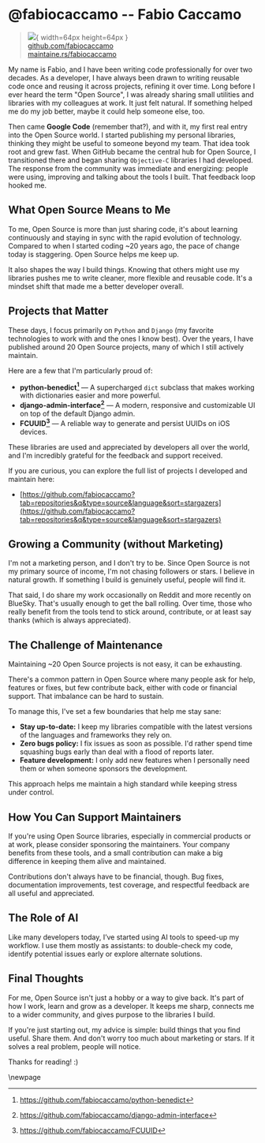 # @fabiocaccamo -- Fabio Caccamo

> ![](https://github.com/fabiocaccamo.png){ width=64px height=64px }  
> [github.com/fabiocaccamo](https://github.com/fabiocaccamo)  
> [maintaine.rs/fabiocaccamo](https://maintaine.rs/fabiocaccamo)

My name is Fabio, and I have been writing code professionally for over two decades. As a developer, I have always been drawn to writing reusable code once and reusing it across projects, refining it over time. Long before I ever heard the term "Open Source", I was already sharing small utilities and libraries with my colleagues at work. It just felt natural. If something helped me do my job better, maybe it could help someone else, too.

Then came **Google Code** (remember that?), and with it, my first real entry into the Open Source world. I started publishing my personal libraries, thinking they might be useful to someone beyond my team. That idea took root and grew fast. When GitHub became the central hub for Open Source, I transitioned there and began sharing `Objective-C` libraries I had developed. The response from the community was immediate and energizing: people were using, improving and talking about the tools I built. That feedback loop hooked me.

## What Open Source Means to Me

To me, Open Source is more than just sharing code, it's about learning continuously and staying in sync with the rapid evolution of technology. Compared to when I started coding ~20 years ago, the pace of change today is staggering. Open Source helps me keep up.

It also shapes the way I build things. Knowing that others might use my libraries pushes me to write cleaner, more flexible and reusable code. It's a mindset shift that made me a better developer overall.

## Projects that Matter

These days, I focus primarily on `Python` and `Django` (my favorite technologies to work with and the ones I know best). Over the years, I have published around 20 Open Source projects, many of which I still actively maintain.

Here are a few that I'm particularly proud of:

- **python-benedict[^320]** — A supercharged `dict` subclass that makes working with dictionaries easier and more powerful.
- **django-admin-interface[^321]** — A modern, responsive and customizable UI on top of the default Django admin.
- **FCUUID[^322]** — A reliable way to generate and persist UUIDs on iOS devices.

These libraries are used and appreciated by developers all over the world, and I'm incredibly grateful for the feedback and support received.

If you are curious, you can explore the full list of projects I developed and maintain here:

- [https://github.com/fabiocaccamo?tab=repositories&q&type=source&language&sort=stargazers](https://github.com/fabiocaccamo?tab=repositories&q&type=source&language&sort=stargazers)

## Growing a Community (without Marketing)

I'm not a marketing person, and I don't try to be. Since Open Source is not my primary source of income, I'm not chasing followers or stars. I believe in natural growth. If something I build is genuinely useful, people will find it.

That said, I do share my work occasionally on Reddit and more recently on BlueSky. That's usually enough to get the ball rolling. Over time, those who really benefit from the tools tend to stick around, contribute, or at least say thanks (which is always appreciated).

## The Challenge of Maintenance

Maintaining ~20 Open Source projects is not easy, it can be exhausting.

There's a common pattern in Open Source where many people ask for help, features or fixes, but few contribute back, either with code or financial support. That imbalance can be hard to sustain.

To manage this, I've set a few boundaries that help me stay sane:

- **Stay up-to-date:** I keep my libraries compatible with the latest versions of the languages and frameworks they rely on.
- **Zero bugs policy:** I fix issues as soon as possible. I'd rather spend time squashing bugs early than deal with a flood of reports later.
- **Feature development:** I only add new features when I personally need them or when someone sponsors the development.

This approach helps me maintain a high standard while keeping stress under control.

## How You Can Support Maintainers

If you're using Open Source libraries, especially in commercial products or at work, please consider sponsoring the maintainers. Your company benefits from these tools, and a small contribution can make a big difference in keeping them alive and maintained.

Contributions don't always have to be financial, though. Bug fixes, documentation improvements, test coverage, and respectful feedback are all useful and appreciated.

## The Role of AI

Like many developers today, I’ve started using AI tools to speed-up my workflow. I use them mostly as assistants: to double-check my code, identify potential issues early or explore alternate solutions.

## Final Thoughts

For me, Open Source isn't just a hobby or a way to give back. It's part of how I work, learn and grow as a developer. It keeps me sharp, connects me to a wider community, and gives purpose to the libraries I build.

If you're just starting out, my advice is simple: build things that you find useful. Share them. And don't worry too much about marketing or stars. If it solves a real problem, people will notice.

Thanks for reading! :)

\newpage


[^320]: https://github.com/fabiocaccamo/python-benedict
[^321]: https://github.com/fabiocaccamo/django-admin-interface
[^322]: https://github.com/fabiocaccamo/FCUUID

